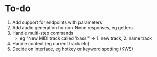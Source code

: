 # To-do

1. Add support for endpoints with parameters
1. Add audio generation for non-None responses, eg getters
1. Handle multi-step commands
   - eg "New MIDI track called 'bass'" -> 1. new track, 2. name track
1. Handle context (eg current track etc)
1. Decide on interface, eg hotkey or keyword spotting (KWS)
